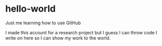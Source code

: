 # hello-world
Just me learning how to use GitHub

I made this account for a research project but I guess I can throw code I write on here so I can show my work to the world. 
